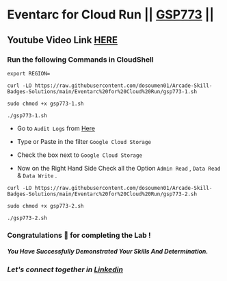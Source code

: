 # Eventarc for Cloud Run || [GSP773](https://www.cloudskillsboost.google/focuses/15657?parent=catalog) ||

## Youtube Video Link [HERE](https://youtu.be/U2733c0PGDk)

### Run the following Commands in CloudShell

```
export REGION=
```

```
curl -LO https://raw.githubusercontent.com/dosoumen01/Arcade-Skill-Badges-Solutions/main/Eventarc%20for%20Cloud%20Run/gsp773-1.sh

sudo chmod +x gsp773-1.sh

./gsp773-1.sh

```

* Go to `Audit Logs` from [Here](https://console.cloud.google.com/iam-admin/audit?)

* Type or Paste in the filter `Google Cloud Storage`

* Check the box next to `Google Cloud Storage`

* Now on the Right Hand Side Check all the Option `Admin Read` , `Data Read` & `Data Write`  .
  
```
curl -LO https://raw.githubusercontent.com/dosoumen01/Arcade-Skill-Badges-Solutions/main/Eventarc%20for%20Cloud%20Run/gsp773-2.sh

sudo chmod +x gsp773-2.sh

./gsp773-2.sh
```

### Congratulations 🎉 for completing the Lab !

##### *You Have Successfully Demonstrated Your Skills And Determination.*

### *Let's connect together in [Linkedin](https://www.linkedin.com/in/soumen-kumar-26364a271/)*


